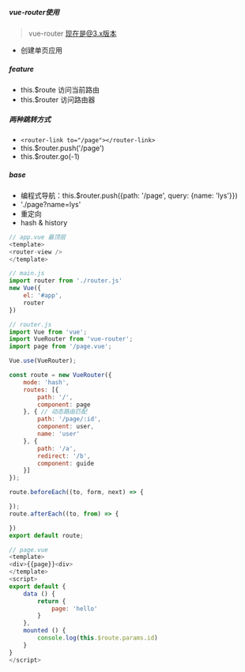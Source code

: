 ##### vue-router使用

> vue-router 现在是@3.x版本

* 创建单页应用


##### feature

* this.$route 访问当前路由
* this.$router 访问路由器

##### 两种跳转方式

* `<router-link to="/page"></router-link>`
* this.$router.push('/page')  
* this.$router.go(-1)
  
##### base
* 编程式导航：this.$router.push({path: '/page', query: {name: 'lys'}})
* './page?name=lys'
* 重定向
* hash & history

```javascript
// app.vue 最顶层
<template>
<router-view />
</template>

// main.js
import router from './router.js'
new Vue({
    el: '#app',
    router
})

// router.js
import Vue from 'vue';
import VueRouter from 'vue-router';
import page from '/page.vue';

Vue.use(VueRouter);

const route = new VueRouter({
    mode: 'hash',
    routes: [{
        path: '/',
        component: page
    }, { // 动态路由匹配
        path: '/page/:id',
        component: user,
        name: 'user'
    }, {
        path: '/a',
        redirect: '/b',
        component: guide
    }]
});

route.beforeEach((to, form, next) => {

});
route.afterEach((to, from) => {

})
export default route;

// page.vue
<template>
<div>{{page}}<div>
</template>
<script>
export default {
    data () {
        return {
            page: 'hello'
        }
    },
    mounted () {
        console.log(this.$route.params.id)
    }
}
</script>
```